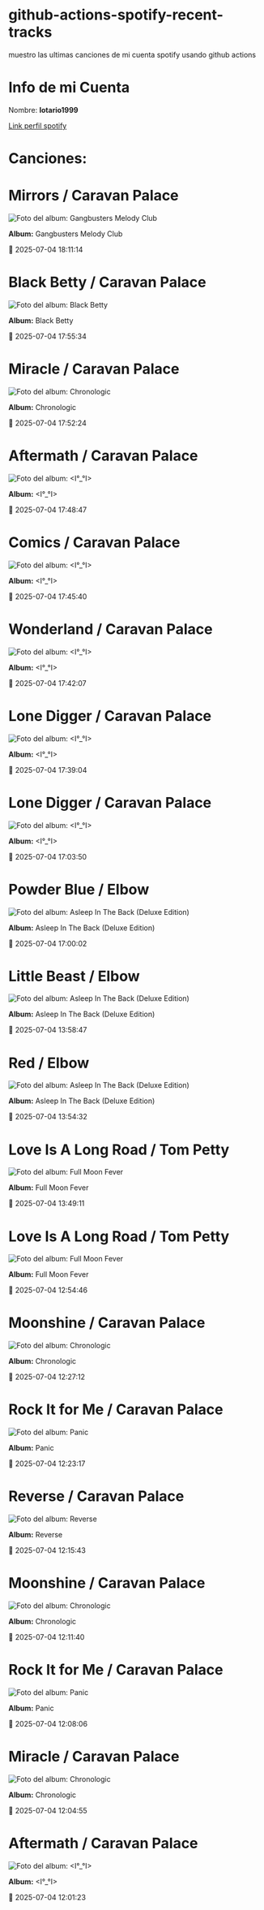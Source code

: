 

# github-actions-spotify-recent-tracks        

muestro las ultimas canciones de mi cuenta spotify usando github actions

# Info de mi Cuenta
Nombre: **lotario1999**

[Link perfil spotify](https://open.spotify.com/user/lotario1999)

# Canciones:



# **Mirrors** / Caravan Palace

![Foto del album: Gangbusters Melody Club](https://i.scdn.co/image/ab67616d00001e028449fc89a3d7c849e05e3147)

**Album:** Gangbusters Melody Club

📅 2025-07-04 18:11:14


# **Black Betty** / Caravan Palace

![Foto del album: Black Betty](https://i.scdn.co/image/ab67616d00001e028a21a7ab034a5a751340fdf8)

**Album:** Black Betty

📅 2025-07-04 17:55:34


# **Miracle** / Caravan Palace

![Foto del album: Chronologic](https://i.scdn.co/image/ab67616d00001e028c9cd259d43ab3c5e6af8a8a)

**Album:** Chronologic

📅 2025-07-04 17:52:24


# **Aftermath** / Caravan Palace

![Foto del album: <I°_°I>](https://i.scdn.co/image/ab67616d00001e02eb494c6471de2df7ac69acd9)

**Album:** <I°_°I>

📅 2025-07-04 17:48:47


# **Comics** / Caravan Palace

![Foto del album: <I°_°I>](https://i.scdn.co/image/ab67616d00001e02eb494c6471de2df7ac69acd9)

**Album:** <I°_°I>

📅 2025-07-04 17:45:40


# **Wonderland** / Caravan Palace

![Foto del album: <I°_°I>](https://i.scdn.co/image/ab67616d00001e02eb494c6471de2df7ac69acd9)

**Album:** <I°_°I>

📅 2025-07-04 17:42:07


# **Lone Digger** / Caravan Palace

![Foto del album: <I°_°I>](https://i.scdn.co/image/ab67616d00001e02eb494c6471de2df7ac69acd9)

**Album:** <I°_°I>

📅 2025-07-04 17:39:04


# **Lone Digger** / Caravan Palace

![Foto del album: <I°_°I>](https://i.scdn.co/image/ab67616d00001e02eb494c6471de2df7ac69acd9)

**Album:** <I°_°I>

📅 2025-07-04 17:03:50


# **Powder Blue** / Elbow

![Foto del album: Asleep In The Back (Deluxe Edition)](https://i.scdn.co/image/ab67616d00001e028817451d816850417318fdf4)

**Album:** Asleep In The Back (Deluxe Edition)

📅 2025-07-04 17:00:02


# **Little Beast** / Elbow

![Foto del album: Asleep In The Back (Deluxe Edition)](https://i.scdn.co/image/ab67616d00001e028817451d816850417318fdf4)

**Album:** Asleep In The Back (Deluxe Edition)

📅 2025-07-04 13:58:47


# **Red** / Elbow

![Foto del album: Asleep In The Back (Deluxe Edition)](https://i.scdn.co/image/ab67616d00001e028817451d816850417318fdf4)

**Album:** Asleep In The Back (Deluxe Edition)

📅 2025-07-04 13:54:32


# **Love Is A Long Road** / Tom Petty

![Foto del album: Full Moon Fever](https://i.scdn.co/image/ab67616d00001e0236572e6726714544f5bed456)

**Album:** Full Moon Fever

📅 2025-07-04 13:49:11


# **Love Is A Long Road** / Tom Petty

![Foto del album: Full Moon Fever](https://i.scdn.co/image/ab67616d00001e0236572e6726714544f5bed456)

**Album:** Full Moon Fever

📅 2025-07-04 12:54:46


# **Moonshine** / Caravan Palace

![Foto del album: Chronologic](https://i.scdn.co/image/ab67616d00001e028c9cd259d43ab3c5e6af8a8a)

**Album:** Chronologic

📅 2025-07-04 12:27:12


# **Rock It for Me** / Caravan Palace

![Foto del album: Panic](https://i.scdn.co/image/ab67616d00001e02d4189ca2964e92b5e5e545ed)

**Album:** Panic

📅 2025-07-04 12:23:17


# **Reverse** / Caravan Palace

![Foto del album: Reverse](https://i.scdn.co/image/ab67616d00001e020c25069f2dad5d8265b27881)

**Album:** Reverse

📅 2025-07-04 12:15:43


# **Moonshine** / Caravan Palace

![Foto del album: Chronologic](https://i.scdn.co/image/ab67616d00001e028c9cd259d43ab3c5e6af8a8a)

**Album:** Chronologic

📅 2025-07-04 12:11:40


# **Rock It for Me** / Caravan Palace

![Foto del album: Panic](https://i.scdn.co/image/ab67616d00001e02d4189ca2964e92b5e5e545ed)

**Album:** Panic

📅 2025-07-04 12:08:06


# **Miracle** / Caravan Palace

![Foto del album: Chronologic](https://i.scdn.co/image/ab67616d00001e028c9cd259d43ab3c5e6af8a8a)

**Album:** Chronologic

📅 2025-07-04 12:04:55


# **Aftermath** / Caravan Palace

![Foto del album: <I°_°I>](https://i.scdn.co/image/ab67616d00001e02eb494c6471de2df7ac69acd9)

**Album:** <I°_°I>

📅 2025-07-04 12:01:23
